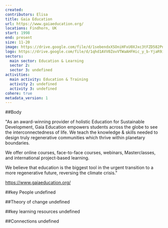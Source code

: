 ```yaml
---
created:
contributors: Elisa
title: Gaia Education
url: https://www.gaiaeducation.org/
locations: Findhorn, UK
start: 1998
end: present
size: 11-20
image: https://drive.google.com/file/d/1sebendxXSOniHFxU0XJxc3tFZD582Pnp/view?usp=drive_link
logo: https://drive.google.com/file/d/1qhd1AVV0ZovVTWaAHFHic_y_b-YjaR9i/view?usp=drive_link
sectors:
  main sector: Education & Learning
  sector 2: 
  sector 3: undefined
activities: 
  main activity: Education & Training
  activity 2: undefined
  activity 3: undefined
cohere: true
metadata_version: 1
---
```



##Body

"As an award-winning provider of holistic Education for Sustainable Development, Gaia Education empowers students across the globe to see the interconnectedness of life. We teach the knowledge & skills needed to design truly regenerative communities which thrive within planetary boundaries.

We offer online courses, face-to-face courses, webinars, Masterclasses, and international project-based learning. 

We believe that education is the biggest tool in the urgent transition to a more regenerative future, reversing the climate crisis."

https://www.gaiaeducation.org/


##key People
undefined

##Theory of change
undefined

##key learning resources
undefined

##Connections
undefined

